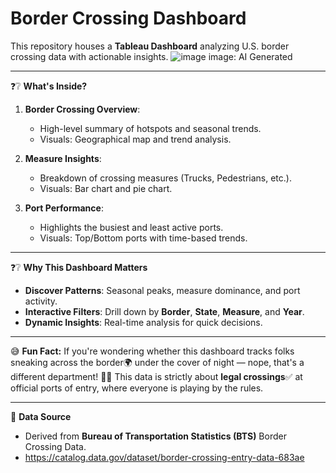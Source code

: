 # Border Crossing Dashboard

This repository houses a **Tableau Dashboard** analyzing U.S. border crossing data with actionable insights.
![image](https://github.com/user-attachments/assets/bea1c268-245c-4367-843f-b19530f4732e)
image: AI Generated

---

❓❔ **What's Inside?**
1. **Border Crossing Overview**: 
   - High-level summary of hotspots and seasonal trends.
   - Visuals: Geographical map and trend analysis.

2. **Measure Insights**:
   - Breakdown of crossing measures (Trucks, Pedestrians, etc.).
   - Visuals: Bar chart and pie chart.

3. **Port Performance**:
   - Highlights the busiest and least active ports.
   - Visuals: Top/Bottom ports with time-based trends.

---

❓❔ **Why This Dashboard Matters**
- **Discover Patterns**: Seasonal peaks, measure dominance, and port activity.
- **Interactive Filters**: Drill down by **Border**, **State**, **Measure**, and **Year**.
- **Dynamic Insights**: Real-time analysis for quick decisions.

---
😅 **Fun Fact:** 
If you're wondering whether this dashboard tracks folks sneaking across the border🌍 under the cover of night — nope, that's a different department! 🕵️‍♂️ 
This data is strictly about **legal crossings**✅ at official ports of entry, where everyone is playing by the rules.

---



📁 **Data Source**
- Derived from **Bureau of Transportation Statistics (BTS)** Border Crossing Data.
- https://catalog.data.gov/dataset/border-crossing-entry-data-683ae
